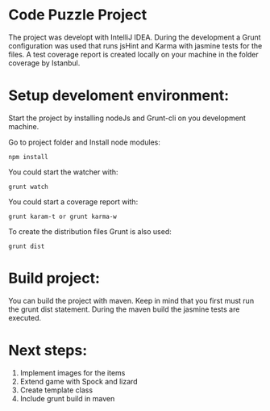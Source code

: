 **Code Puzzle Project**
=======================

The project was developt with IntelliJ IDEA. During the development a Grunt configuration was used that runs jsHint and Karma with jasmine tests for the files. A test coverage report is created locally on your machine in the folder coverage by Istanbul.

**Setup develoment environment:**
=================================

Start the project by installing nodeJs and Grunt-cli on you development machine.

Go to project folder and Install node modules:

    npm install

You could start the watcher with:

    grunt watch

You could start a coverage report with:

    grunt karam-t or grunt karma-w

To create the distribution files Grunt is also used:

    grunt dist

**Build project:**
==================

You can build the project with maven. Keep in mind that you first must run the grunt dist statement.
During the maven build the jasmine tests are executed.

**Next steps:**
==================

 1. Implement images for the items
 2. Extend game with Spock and lizard
 3. Create template class
 4. Include grunt build in maven
